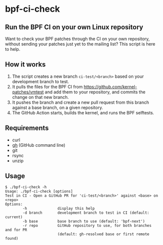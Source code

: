 # bpf-ci-check

## Run the BPF CI on your own Linux repository

Want to check your BPF patches through the CI on your own repository, without
sending your patches just yet to the mailing list? This script is here to help.

## How it works

1. The script creates a new branch `ci-test/<branch>` based on your development
   branch to test.
2. It pulls the files for the BPF CI from
   https://github.com/kernel-patches/vmtest and add them to your repository,
   and commits the change on that new branch.
3. It pushes the branch and create a new pull request from this branch against
   a base branch, on a given repository.
4. The GitHub Action starts, builds the kernel, and runs the BPF selftests.

## Requirements

- curl
- [gh](https://cli.github.com/) (GitHub command line)
- git
- rsync
- unzip

## Usage

```
$ ./bpf-ci-check -h
Usage: ./bpf-ci-check [options]
Test in CI - Open a GitHub PR for 'ci-test/<branch>' against <base> on <repo>
Options:
        -h              display this help
        -d branch       development branch to test in CI (default: current)
        -b base         base branch to use (default: 'bpf-next')
        -r repo         GitHub repository to use, for both branches and for PR
                        (default: gh-resolved base or first remote found)
```
